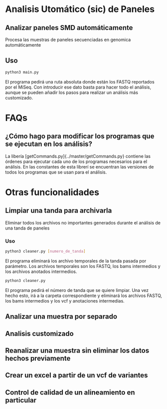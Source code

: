# Analisis Utom&aacute;tico (sic) de Paneles
## Analizar paneles SMD autom&aacute;ticamente

Procesa las muestras de paneles secuenciadas en genomica autom&aacute;ticamente

## Uso

```bash
python3 main.py
```
El programa pedir&aacute; una ruta absoluta donde est&aacute;n los FASTQ reportados por el MiSeq. Con introducir ese dato basta para hacer todo el an&aacute;lisis, aunque se pueden a&ntilde;adir los pasos para realizar un an&aacute;lisis m&aacute;s customizado.

# FAQs

## &iquest;C&oacute;mo hago para modificar los programas que se ejecutan en los an&aacute;lisis?

La liber&iacute;a [getCommands.py]{../master/getCommands.py} contiene las &oacute;rdenes para ejecutar cada uno de los programas necesarios para el an&aacute;lisis. En las constantes de esta librer&iacute; se encuentran las versiones de todos los programas que se usan para el an&aacute;lisis.


# Otras funcionalidades
## Limpiar una tanda para archivarla

Eliminar todos los archivos no importantes generados durante el an&aacute;lisis de una tanda de paneles

### Uso

```bash
python3 cleaner.py [numero_de_tanda]
```

El programa eliminar&aacute; los archivo temporales de la tanda pasada por par&aacute;metro. Los archivos temporales son los FASTQ, los bams intermedios y los archivos anotados intermedios.

```bash
python3 cleaner.py
```

El programa pedir&aacute; el n&uacute;mero de tanda que se quiere limpiar. Una vez hecho esto, ir&aacute; a la carpeta correspondiente y eliminar&aacute; los archivos FASTQ, los bams intermedios y los vcf y anotaciones intermedias.

## Analizar una muestra por separado
## Analisis customizado
## Reanalizar una muestra sin eliminar los datos hechos previamente
## Crear un excel a partir de un vcf de variantes
## Control de calidad de un alineamiento en particular
